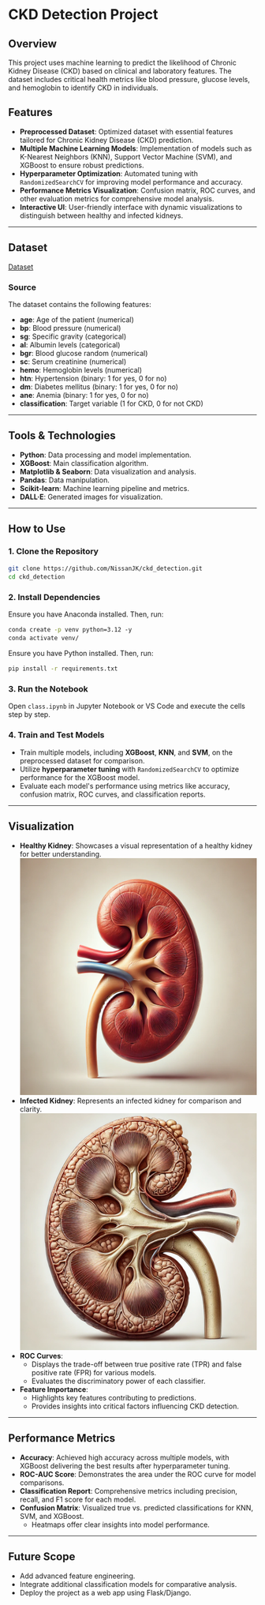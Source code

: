 # CKD Detection Project

## Overview

This project uses machine learning to predict the likelihood of Chronic Kidney Disease (CKD) based on clinical and laboratory features. The dataset includes critical health metrics like blood pressure, glucose levels, and hemoglobin to identify CKD in individuals.

## Features

- **Preprocessed Dataset**: Optimized dataset with essential features tailored for Chronic Kidney Disease (CKD) prediction.  
- **Multiple Machine Learning Models**: Implementation of models such as K-Nearest Neighbors (KNN), Support Vector Machine (SVM), and XGBoost to ensure robust predictions.  
- **Hyperparameter Optimization**: Automated tuning with `RandomizedSearchCV` for improving model performance and accuracy.  
- **Performance Metrics Visualization**: Confusion matrix, ROC curves, and other evaluation metrics for comprehensive model analysis.  
- **Interactive UI**: User-friendly interface with dynamic visualizations to distinguish between healthy and infected kidneys.

---

## Dataset
[Dataset](/kidney.csv)

### Source
The dataset contains the following features:
- **age**: Age of the patient (numerical)
- **bp**: Blood pressure (numerical)
- **sg**: Specific gravity (categorical)
- **al**: Albumin levels (categorical)
- **bgr**: Blood glucose random (numerical)
- **sc**: Serum creatinine (numerical)
- **hemo**: Hemoglobin levels (numerical)
- **htn**: Hypertension (binary: 1 for yes, 0 for no)
- **dm**: Diabetes mellitus (binary: 1 for yes, 0 for no)
- **ane**: Anemia (binary: 1 for yes, 0 for no)
- **classification**: Target variable (1 for CKD, 0 for not CKD)

---

## Tools & Technologies

- **Python**: Data processing and model implementation.
- **XGBoost**: Main classification algorithm.
- **Matplotlib & Seaborn**: Data visualization and analysis.
- **Pandas**: Data manipulation.
- **Scikit-learn**: Machine learning pipeline and metrics.
- **DALL·E**: Generated images for visualization.

---

## How to Use

### 1. Clone the Repository
```bash
git clone https://github.com/NissanJK/ckd_detection.git
cd ckd_detection
```

### 2. Install Dependencies
Ensure you have Anaconda installed. Then, run:
```bash
conda create -p venv python=3.12 -y
conda activate venv/
```

Ensure you have Python installed. Then, run:
```bash
pip install -r requirements.txt
```

### 3. Run the Notebook
Open `class.ipynb` in Jupyter Notebook or VS Code and execute the cells step by step.

### 4. Train and Test Models  

- Train multiple models, including **XGBoost**, **KNN**, and **SVM**, on the preprocessed dataset for comparison.  
- Utilize **hyperparameter tuning** with `RandomizedSearchCV` to optimize performance for the XGBoost model.  
- Evaluate each model's performance using metrics like accuracy, confusion matrix, ROC curves, and classification reports.

---

## Visualization

- **Healthy Kidney**: Showcases a visual representation of a healthy kidney for better understanding.  
  ![Healthy Kidney](static/healthy.webp)  
- **Infected Kidney**: Represents an infected kidney for comparison and clarity.  
  ![Infected Kidney](static/infected.webp)  
- **ROC Curves**:  
  - Displays the trade-off between true positive rate (TPR) and false positive rate (FPR) for various models.  
  - Evaluates the discriminatory power of each classifier.  
- **Feature Importance**:  
  - Highlights key features contributing to predictions.  
  - Provides insights into critical factors influencing CKD detection.  

---

## Performance Metrics

- **Accuracy**: Achieved high accuracy across multiple models, with XGBoost delivering the best results after hyperparameter tuning.  
- **ROC-AUC Score**: Demonstrates the area under the ROC curve for model comparisons.  
- **Classification Report**: Comprehensive metrics including precision, recall, and F1 score for each model.  
- **Confusion Matrix**: Visualized true vs. predicted classifications for KNN, SVM, and XGBoost.  
  - Heatmaps offer clear insights into model performance.  

---

## Future Scope

- Add advanced feature engineering.
- Integrate additional classification models for comparative analysis.
- Deploy the project as a web app using Flask/Django.



